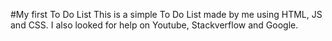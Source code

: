 #My first To Do List
This is a simple To Do List made by me using HTML, JS and CSS. I also looked for help on Youtube, Stackverflow and Google.
